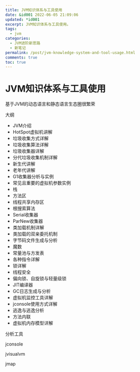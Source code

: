 ```yaml
---
title: JVM知识体系与工具使用
date: &id001 2022-06-05 21:09:06
updated: *id001
excerpt: JVM知识体系与工具使用。
tags:
  - jvm
categories:
  - JVM进阶新思路
  - 新笔记
permalink: /post/jvm-knowledge-system-and-tool-usage.html
comments: true
toc: true
---
```

# JVM知识体系与工具使用

基于JVM的动态语言和静态语言生态圈很繁荣

大纲

* JVM介绍
* HotSpot虚拟机讲解
* 垃圾收集方式详解
* 垃圾收集算法详解
* 垃圾收集器详解
* 分代垃圾收集机制详解
* 新生代讲解
* 老年代讲解
* G1收集器分析与实例
* 常见且重要的虚拟机参数实例
* 栈
* 方法区
* 线程共享内存区
* 根搜索算法
* Serial收集器
* ParNew收集器
* 类加载机制详解
* 类加载的双亲委托机制
* 字节码文件生成与分析
* 魔数
* 常量池与方发表
* 各种指令详解
* 锁详解
* 线程安全
* 偏向锁、自旋锁与轻量级锁
* JIT编译器
* GC日志生成与分析
* 虚拟机监控工具详解
* jconsole使用方式详解
* 逃逸与逃逸分析
* 方法内联
* 虚拟机内存模型详解

分析工具

jconsole

jvisualvm

jmap